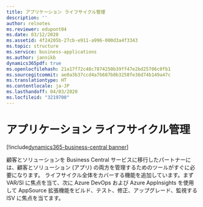 ```yaml
---
title: アプリケーション ライフサイクル管理
description: ''
author: relnotes
ms.reviewer: edupont04
ms.date: 03/12/2020
ms.assetid: 4f24205b-27cb-e911-a996-000d3a4f3343
ms.topic: structure
ms.service: business-applications
ms.author: jannikb
dynamics365pdf: true
ms.openlocfilehash: 21a17f72c48c7874250b39ff47e2bd25706c0fb1
ms.sourcegitcommit: ae0a3b37ccd4a7b687b0b3258fe36d74b149a47c
ms.translationtype: HT
ms.contentlocale: ja-JP
ms.lasthandoff: 04/03/2020
ms.locfileid: "3219700"
---
```

# <a name="application-lifecycle-management"></a>アプリケーション ライフサイクル管理

[!include[dynamics365-business-central banner](../includes/dynamics365-business-central.md)]

<!--structure start-->
顧客とソリューションを Business Central サービスに移行したパートナーには、顧客とソリューション (アプリ) の両方を管理するためのツールがすぐに必要になります。 ライフサイクル全体をカバーする機能を追加しています。まず VAR/SI に焦点を当て、次に Azure DevOps および Azure AppInsights を使用して AppSource 拡張機能をビルド、テスト、修正、アップグレード、監視する ISV に焦点を当てます。
<!--structure end-->



